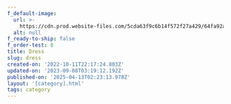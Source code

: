 ```yaml
---
f_default-image:
  url: >-
    https://cdn.prod.website-files.com/5cda63f9c6b14f572f27a429/64fa92a8f0101dc9ac38847c_64bade2623a9541ee24e97d2_335925837_191016173635868_5003289540365144462_n_1920xArtboard%202%20copy.avif
  alt: null
f_ready-to-ship: false
f_order-test: 8
title: Dress
slug: dress
created-on: '2022-10-11T22:17:24.803Z'
updated-on: '2023-09-08T03:19:12.192Z'
published-on: '2025-04-13T02:23:13.978Z'
layout: '[category].html'
tags: category
---
```



